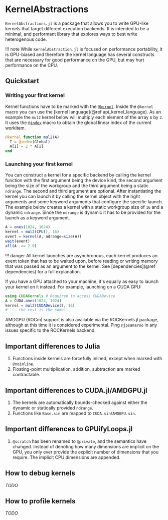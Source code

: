 # KernelAbstractions

`KernelAbstractions.jl` is a package that allows you to write GPU-like kernels that
target different execution backends. It is intended to be a minimal, and performant
library that explores ways to best write heterogenous code.

!!! note
    While `KernelAbstraction.jl` is focused on performance portability, it is GPU-biased
    and therefore the kernel language has several constructs that are necessary for good
    performance on the GPU, but may hurt performance on the CPU.

## Quickstart

### Writing your first kernel

Kernel functions have to be marked with the [`@kernel`](@ref). Inside the `@kernel` macro
you can use the [kernel language](@ref api_kernel_language). As an example the `mul2` kernel
below will multiply each element of the array `A` by `2`. It uses the [`@index`](@ref) macro
to obtain the global linear index of the current workitem.

```julia
@kernel function mul2(A)
  I = @index(Global)
  A[I] = 2 * A[I]
end
```

### Launching your first kernel

You can construct a kernel for a specific backend by calling the kernel function
with the first argument being the device kind, the second argument being the size
of the workgroup and the third argument being a static `ndrange`. The second and
third argument are optional. After instantiating the kernel you can launch it by
calling the kernel object with the right arguments and some keyword arguments that
configure the specific launch. The example below creates a kernel with a static
workgroup size of `16` and a dynamic `ndrange`. Since the `ndrange` is dynamic it
has to be provided for the launch as a keyword argument.

```julia
A = ones(1024, 1024)
kernel = mul2(CPU(), 16)
event = kernel(A, ndrange=size(A))
wait(event)
all(A .== 2.0)
```

!!! danger
    All kernel launches are asynchronous, each kernel produces an event token that
    has to be waited upon, before reading or writing memory that was passed as an
    argument to the kernel. See [dependencies](@ref dependencies) for a full
    explanation.

If you have a GPU attached to your machine, it's equally as easy to launch your
kernel on it instead. For example, launching on a CUDA GPU:

```julia
using CUDAKernels # Required to access CUDADevice
A = CUDA.ones(1024, 1024)
kernel = mul2(CUDADevice(), 16)
# ... the rest is the same!
```

AMDGPU (ROCm) support is also available via the ROCKernels.jl package, although
at this time it is considered experimental. Ping `@jpsamaroo` in any issues
specific to the ROCKernels backend.

## Important differences to Julia

1. Functions inside kernels are forcefully inlined, except when marked with `@noinline`.
2. Floating-point multiplication, addition, subtraction are marked contractable.

## Important differences to CUDA.jl/AMDGPU.jl

1. The kernels are automatically bounds-checked against either the dynamic or statically
   provided `ndrange`.
2. Functions like `Base.sin` are mapped to `CUDA.sin`/`AMDGPU.sin`.

## Important differences to GPUifyLoops.jl

1. `@scratch` has been renamed to `@private`, and the semantics have changed. Instead
   of denoting how many dimensions are implicit on the GPU, you only ever provide the
   explicit number of dimensions that you require. The implicit CPU dimensions are
   appended.

## How to debug kernels

*TODO*

## How to profile kernels

*TODO*
